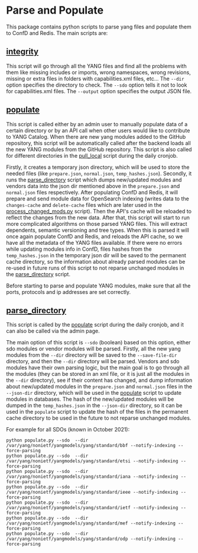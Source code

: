 # Parse and Populate

This package contains python scripts to parse yang files and populate them to ConfD and Redis.
The main scripts are:

## [integrity](https://github.com/YangCatalog/backend/blob/master/parseAndPopulate/integrity.py)

   This script will go through all the YANG files and find all the problems with them like missing includes or imports,
   wrong namespaces, wrong revisions, missing or extra files in folders with capabilities.xml files, etc...
   The `--dir` option specifies the directory to check. The `--sdo` option tells it not to look for capabilities.xml files.
   The `--output` option specifies the output JSON file.

## [populate](https://github.com/YangCatalog/backend/blob/master/parseAndPopulate/populate.py)

   This script is called either by an admin user to manually populate data of a certain directory or by an API call
   when other users would like to contribute to YANG Catalog. When there are new yang modules added to the GitHub
   repository, this script will be automatically called after the backend loads all the new YANG modules from the GitHub repository.
   This script is also called for different directories in the [pull_local](https://github.com/YangCatalog/backend/blob/master/ietfYangDraftPull/pull_local.py)
   script during the daily cronjob.

   Firstly, it creates a temporary json directory, which will be used to store the needed files
   (like `prepare.json`, `normal.json`, `temp_hashes.json`). Secondly, it runs the [parse_directory](https://github.com/YangCatalog/backend/blob/master/parseAndPopulate/parse_directory.py)
   script which dumps new/updated modules and vendors data into the json dir mentioned above in the `prepare.json` and `normal.json` files respectively.
   After populating ConfD and Redis, it will prepare and send module data for OpenSearch indexing (writes data to the
   `changes-cache` and `delete-cache` files which are later used in the [process_changed_mods.py](https://github.com/YangCatalog/backend/blob/master/opensearch_indexing/process_changed_mods.py)
   script). Then the API's cache will be reloaded to reflect the changes from the new data. After that,
   this script will start to run more complicated algorithms on those parsed YANG files. This will extract dependents,
   semantic versioning and tree types. When this is parsed it will once again populate ConfD and Redis, and reloads the API cache,
   so we have all the metadata of the YANG files available. If there were no errors while updating modules info in ConfD,
   files hashes from the `temp_hashes.json` in the temporary json dir will be saved to the permanent cache directory,
   so the information about already parsed modules can be re-used in future runs of this script to not reparse unchanged modules in the
   [parse_directory](https://github.com/YangCatalog/backend/blob/master/parseAndPopulate/parse_directory.py) script.

   Before starting to parse and populate YANG modules, make sure that all the ports, protocols and ip addresses are set correctly.

## [parse_directory](https://github.com/YangCatalog/backend/blob/master/parseAndPopulate/parse_directory.py)

   This script is called by the [populate](https://github.com/YangCatalog/backend/blob/master/parseAndPopulate/populate.py)
   script during the daily cronjob, and it can also be called via the admin page.

   The main option of this script is `--sdo` (boolean) based on this option, either sdo modules or vendor modules will be parsed.
   Firstly, all the new yang modules from the `--dir` directory will be saved to the `--save-file-dir` directory, and then
   the `--dir` directory will be parsed. Vendors and sdo modules have their own parsing logic, but the main goal is to go
   through all the modules (they can be stored in an xml file, or it is just all the modules in the `--dir` directory),
   see if their content has changed, and dump information about new/updated modules in the `prepare.json` and `normal.json`
   files in the `--json-dir` directory, which will be used in the [populate](https://github.com/YangCatalog/backend/blob/master/parseAndPopulate/populate.py)
   script to update modules in databases. The hash of the new/updated modules will be dumped in the `temp_hashes.json`
   in the `--json-dir` directory, so it can be used in the `populate` script to update the hash of the files in the
   permanent cache directory to be used in the future to not reparse unchanged modules.


For example for all SDOs (known in October 2021):
```
python populate.py --sdo  --dir /var/yang/nonietf/yangmodels/yang/standard/bbf --notify-indexing --force-parsing
python populate.py --sdo  --dir /var/yang/nonietf/yangmodels/yang/standard/etsi --notify-indexing --force-parsing
python populate.py --sdo  --dir /var/yang/nonietf/yangmodels/yang/standard/iana --notify-indexing --force-parsing
python populate.py --sdo  --dir /var/yang/nonietf/yangmodels/yang/standard/ieee --notify-indexing --force-parsing
python populate.py --sdo  --dir /var/yang/nonietf/yangmodels/yang/standard/ietf --notify-indexing --force-parsing
python populate.py --sdo  --dir /var/yang/nonietf/yangmodels/yang/standard/mef --notify-indexing --force-parsing
python populate.py --sdo  --dir /var/yang/nonietf/yangmodels/yang/standard/odp --notify-indexing --force-parsing
```
